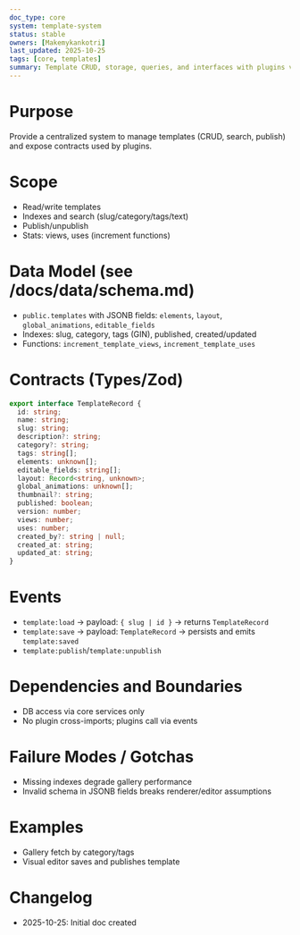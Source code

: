 ```yaml
---
doc_type: core
system: template-system
status: stable
owners: [Makemykankotri]
last_updated: 2025-10-25
tags: [core, templates]
summary: Template CRUD, storage, queries, and interfaces with plugins via events.
---
```


# Purpose
Provide a centralized system to manage templates (CRUD, search, publish) and expose contracts used by plugins.

# Scope
- Read/write templates
- Indexes and search (slug/category/tags/text)
- Publish/unpublish
- Stats: views, uses (increment functions)

# Data Model (see /docs/data/schema.md)
- `public.templates` with JSONB fields: `elements`, `layout`, `global_animations`, `editable_fields`
- Indexes: slug, category, tags (GIN), published, created/updated
- Functions: `increment_template_views`, `increment_template_uses`

# Contracts (Types/Zod)
```ts
export interface TemplateRecord {
  id: string;
  name: string;
  slug: string;
  description?: string;
  category?: string;
  tags: string[];
  elements: unknown[];
  editable_fields: string[];
  layout: Record<string, unknown>;
  global_animations: unknown[];
  thumbnail?: string;
  published: boolean;
  version: number;
  views: number;
  uses: number;
  created_by?: string | null;
  created_at: string;
  updated_at: string;
}
```

# Events
- `template:load` → payload: `{ slug | id }` → returns `TemplateRecord`
- `template:save` → payload: `TemplateRecord` → persists and emits `template:saved`
- `template:publish`/`template:unpublish`

# Dependencies and Boundaries
- DB access via core services only
- No plugin cross-imports; plugins call via events

# Failure Modes / Gotchas
- Missing indexes degrade gallery performance
- Invalid schema in JSONB fields breaks renderer/editor assumptions

# Examples
- Gallery fetch by category/tags
- Visual editor saves and publishes template

# Changelog
- 2025-10-25: Initial doc created
